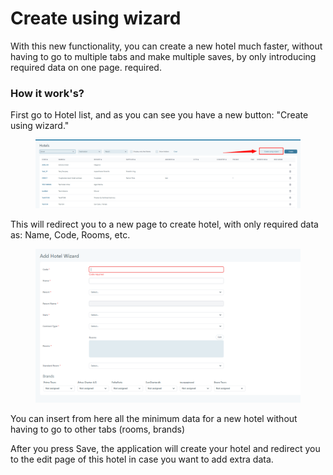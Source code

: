 # Create using wizard

With this new functionality, you can create a new hotel much faster, without having to go to multiple tabs and make multiple saves, by only introducing required data on one page. required.

### How it work's?[​](https://docs.tourpaq.com/docs/documentation/new-hotel-wizard#how-it-works) <a href="#how-it-works" id="how-it-works"></a>

First go to Hotel list, and as you can see you have a new button: "Create using wizard."

<figure><img src="../../.gitbook/assets/image (12) (1) (1).png" alt=""><figcaption></figcaption></figure>

This will redirect you to a new page to create hotel, with only required data as: Name, Code, Rooms, etc.

<figure><img src="../../.gitbook/assets/image (13) (1) (1).png" alt=""><figcaption></figcaption></figure>

You can insert from here all the minimum data for a new hotel without having to go to other tabs (rooms, brands)

After you press Save, the application will create your hotel and redirect you to the edit page of this hotel in case you want to add extra data.
